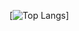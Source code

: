 [![Top Langs](https://github-readme-stats.vercel.app/api/top-langs/?username=Valkriaine&card_width=400)]



